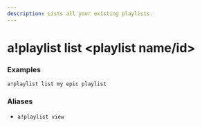 ```yaml
---
description: Lists all your existing playlists.
---
```


# a!playlist list &lt;playlist name/id&gt;

### Examples

```text
a!playlist list my epic playlist
```

### Aliases

* `a!playlist view`

